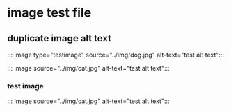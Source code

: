 
# image test file

## duplicate image alt text

::: image type="testimage" source="../img/dog.jpg" alt-text="test alt text":::

::: image source="../img/cat.jpg" alt-text="test alt text":::

### test image

::: image source="../img/cat.jpg" alt-text="test alt text":::

